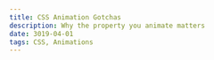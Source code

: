 ```yaml
---
title: CSS Animation Gotchas
description: Why the property you animate matters
date: 3019-04-01
tags: CSS, Animations
---
```

